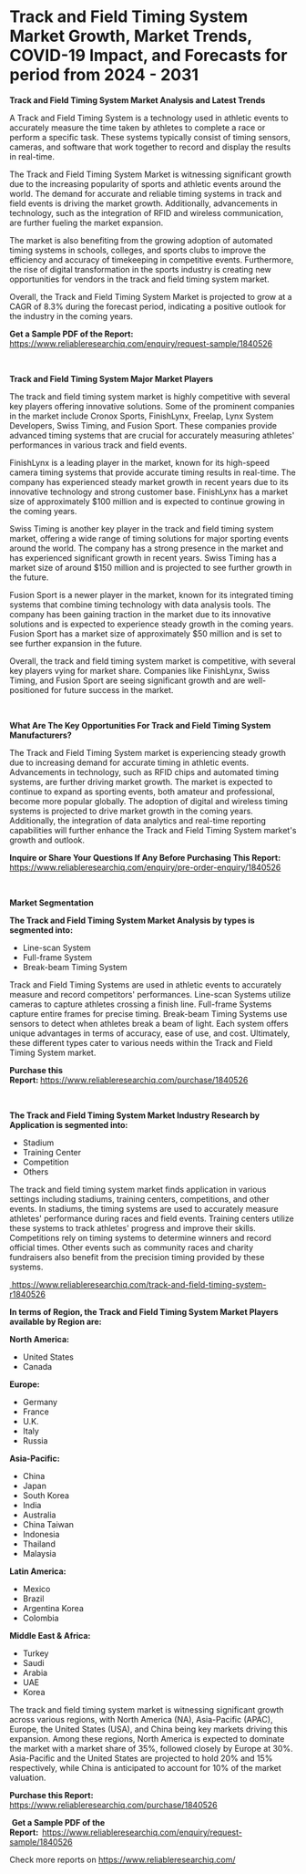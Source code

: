 <p><h1>Track and Field Timing System Market Growth, Market Trends, COVID-19 Impact, and Forecasts for period from 2024 - 2031</h1></p><p><strong>Track and Field Timing System Market Analysis and Latest Trends</strong></p>
<p><p>A Track and Field Timing System is a technology used in athletic events to accurately measure the time taken by athletes to complete a race or perform a specific task. These systems typically consist of timing sensors, cameras, and software that work together to record and display the results in real-time.</p><p>The Track and Field Timing System Market is witnessing significant growth due to the increasing popularity of sports and athletic events around the world. The demand for accurate and reliable timing systems in track and field events is driving the market growth. Additionally, advancements in technology, such as the integration of RFID and wireless communication, are further fueling the market expansion.</p><p>The market is also benefiting from the growing adoption of automated timing systems in schools, colleges, and sports clubs to improve the efficiency and accuracy of timekeeping in competitive events. Furthermore, the rise of digital transformation in the sports industry is creating new opportunities for vendors in the track and field timing system market.</p><p>Overall, the Track and Field Timing System Market is projected to grow at a CAGR of 8.3% during the forecast period, indicating a positive outlook for the industry in the coming years.</p></p>
<p><strong>Get a Sample PDF of the Report:&nbsp;</strong> <a href="https://www.reliableresearchiq.com/enquiry/request-sample/1840526">https://www.reliableresearchiq.com/enquiry/request-sample/1840526</a></p>
<p>&nbsp;</p>
<p><strong>Track and Field Timing System Major Market Players</strong></p>
<p><p>The track and field timing system market is highly competitive with several key players offering innovative solutions. Some of the prominent companies in the market include Cronox Sports, FinishLynx, Freelap, Lynx System Developers, Swiss Timing, and Fusion Sport. These companies provide advanced timing systems that are crucial for accurately measuring athletes' performances in various track and field events.</p><p>FinishLynx is a leading player in the market, known for its high-speed camera timing systems that provide accurate timing results in real-time. The company has experienced steady market growth in recent years due to its innovative technology and strong customer base. FinishLynx has a market size of approximately $100 million and is expected to continue growing in the coming years.</p><p>Swiss Timing is another key player in the track and field timing system market, offering a wide range of timing solutions for major sporting events around the world. The company has a strong presence in the market and has experienced significant growth in recent years. Swiss Timing has a market size of around $150 million and is projected to see further growth in the future.</p><p>Fusion Sport is a newer player in the market, known for its integrated timing systems that combine timing technology with data analysis tools. The company has been gaining traction in the market due to its innovative solutions and is expected to experience steady growth in the coming years. Fusion Sport has a market size of approximately $50 million and is set to see further expansion in the future.</p><p>Overall, the track and field timing system market is competitive, with several key players vying for market share. Companies like FinishLynx, Swiss Timing, and Fusion Sport are seeing significant growth and are well-positioned for future success in the market.</p></p>
<p>&nbsp;</p>
<p><strong>What Are The Key Opportunities For Track and Field Timing System Manufacturers?</strong></p>
<p><p>The Track and Field Timing System market is experiencing steady growth due to increasing demand for accurate timing in athletic events. Advancements in technology, such as RFID chips and automated timing systems, are further driving market growth. The market is expected to continue to expand as sporting events, both amateur and professional, become more popular globally. The adoption of digital and wireless timing systems is projected to drive market growth in the coming years. Additionally, the integration of data analytics and real-time reporting capabilities will further enhance the Track and Field Timing System market's growth and outlook.</p></p>
<p><strong>Inquire or Share Your Questions If Any Before Purchasing This Report:</strong> <a href="https://www.reliableresearchiq.com/enquiry/pre-order-enquiry/1840526">https://www.reliableresearchiq.com/enquiry/pre-order-enquiry/1840526</a></p>
<p>&nbsp;</p>
<p><strong>Market Segmentation</strong></p>
<p><strong>The Track and Field Timing System Market Analysis by types is segmented into:</strong></p>
<p><ul><li>Line-scan System</li><li>Full-frame System</li><li>Break-beam Timing System</li></ul></p>
<p><p>Track and Field Timing Systems are used in athletic events to accurately measure and record competitors' performances. Line-scan Systems utilize cameras to capture athletes crossing a finish line. Full-frame Systems capture entire frames for precise timing. Break-beam Timing Systems use sensors to detect when athletes break a beam of light. Each system offers unique advantages in terms of accuracy, ease of use, and cost. Ultimately, these different types cater to various needs within the Track and Field Timing System market.</p></p>
<p><strong>Purchase this Report:&nbsp;</strong><a href="https://www.reliableresearchiq.com/purchase/1840526">https://www.reliableresearchiq.com/purchase/1840526</a></p>
<p>&nbsp;</p>
<p><strong>The Track and Field Timing System Market Industry Research by Application is segmented into:</strong></p>
<p><ul><li>Stadium</li><li>Training Center</li><li>Competition</li><li>Others</li></ul></p>
<p><p>The track and field timing system market finds application in various settings including stadiums, training centers, competitions, and other events. In stadiums, the timing systems are used to accurately measure athletes' performance during races and field events. Training centers utilize these systems to track athletes' progress and improve their skills. Competitions rely on timing systems to determine winners and record official times. Other events such as community races and charity fundraisers also benefit from the precision timing provided by these systems.</p></p>
<p><a href="https://www.reliableresearchiq.com/track-and-field-timing-system-r1840526">&nbsp;https://www.reliableresearchiq.com/track-and-field-timing-system-r1840526</a></p>
<p><strong>In terms of Region, the Track and Field Timing System Market Players available by Region are:</strong></p>
<p>
    <p> <strong> North America: </strong>
        <ul>
            <li>United States</li>
            <li>Canada</li>
        </ul>
        </p> 
    <p> <strong> Europe: </strong>
        <ul>
            <li>Germany</li>
            <li>France</li>
            <li>U.K.</li>
            <li>Italy</li>
            <li>Russia</li>
        </ul>
        </p> 
    <p> <strong> Asia-Pacific: </strong>
        <ul>
            <li>China</li>
            <li>Japan</li>
            <li>South Korea</li>
            <li>India</li>
            <li>Australia</li>
            <li>China Taiwan</li>
            <li>Indonesia</li>
            <li>Thailand</li>
            <li>Malaysia</li>
        </ul>
        </p> 
    <p> <strong> Latin America: </strong>
        <ul>
            <li>Mexico</li>
            <li>Brazil</li>
            <li>Argentina Korea</li>
            <li>Colombia</li>
        </ul>
        </p> 
    <p> <strong> Middle East & Africa: </strong>
        <ul>
            <li>Turkey</li>
            <li>Saudi</li>
            <li>Arabia</li>
            <li>UAE</li>
            <li>Korea</li>
        </ul>
    </p>
    </p>
<p><p>The track and field timing system market is witnessing significant growth across various regions, with North America (NA), Asia-Pacific (APAC), Europe, the United States (USA), and China being key markets driving this expansion. Among these regions, North America is expected to dominate the market with a market share of 35%, followed closely by Europe at 30%. Asia-Pacific and the United States are projected to hold 20% and 15% respectively, while China is anticipated to account for 10% of the market valuation.</p></p>
<p><strong>Purchase this Report: </strong><a href="https://www.reliableresearchiq.com/purchase/1840526">https://www.reliableresearchiq.com/purchase/1840526</a></p>
<p>&nbsp;<strong>Get a Sample PDF of the Report:&nbsp;&nbsp;</strong><a href="https://www.reliableresearchiq.com/enquiry/request-sample/1840526">https://www.reliableresearchiq.com/enquiry/request-sample/1840526</a></p>
<p><strong></strong></p>
<p>Check more reports on <a href="https://www.reliableresearchiq.com/">https://www.reliableresearchiq.com/</a></p>